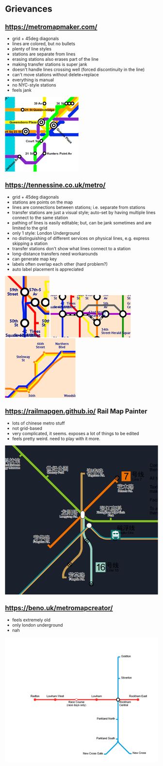 # Grievances

## <https://metromapmaker.com/>

- grid + 45deg diagonals
- lines are colored, but no bullets
- plenty of line styles
- stations are separate from lines
- erasing stations also erases part of the line
- making transfer stations is super jank
- doesn't handle lines crossing well (forced discontinuity in the line)
- can't move stations without delete+replace
- everything is manual
- no NYC-style stations
- feels jank

![metromapmaker](specimens/image-metromapmaker.png)

## <https://tennessine.co.uk/metro/>

- grid + 45deg diagonals
- stations are points on the map
- lines are connections between stations; i.e. separate from stations
- transfer stations are just a visual style; auto-set by having multiple lines connect to the same station
- pathing of lines is easily editable; but, can be jank sometimes and are limited to the grid
- only 1 style: London Underground
- no distinguishing of different services on physical lines, e.g. express skipping a station
- transfer stations don't show what lines connect to a station
- long-distance transfers need workarounds
- can generate map key
- labels often overlap each other (hard problem?)
- auto label placement is appreciated

!["Full Mta Map" exerpt A](specimens/image-tennissine-a.png)
!["Full Mta Map" exerpt B](specimens/image-tennissine-b.png)
!["Full Mta Map" exerpt C](specimens/image-tennissine-c.png)

## <https://railmapgen.github.io/> Rail Map Painter

- lots of chinese metro stuff
- not grid-based
- very complicated, it seems. exposes a lot of things to be edited
- feels pretty weird. need to play with it more.

![railmapgen](specimens/image-railmapgen.png)

## <https://beno.uk/metromapcreator/>

- feels extremely old
- only london underground
- nah

![metromapcreator](specimens/image-metromapcreator.png)